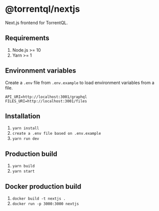 # @torrentql/nextjs

Next.js frontend for TorrentQL.

## Requirements

1. Node.js >= 10
2. Yarn >= 1

## Environment variables

Create a `.env` file from `.env.example` to load environment variables from a file.

```
API_URI=http://localhost:3001/graphql
FILES_URI=http://localhost:3001/files
```

## Installation

1. `yarn install`
2. `create a .env file based on .env.example`
3. `yarn run dev`

## Production build

1. `yarn build`
2. `yarn start`

## Docker production build

1. `docker build -t nextjs .`
2. `docker run -p 3000:3000 nextjs`

